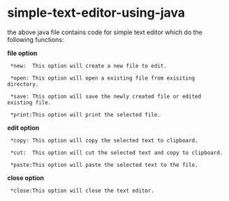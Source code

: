 # simple-text-editor-using-java
the above java file contains code for simple text editor which do the following functions:

**file option**

     *new:  This option will create a new file to edit.
     
     *open: This option will open a existing file from exisiting directory.
     
     *save: This option will save the newly created file or edited existing file.
     
     *print:This option will print the selected file.
     
     
**edit option**

     *copy: This option will copy the selected text to clipboard.
     
     *cut:  This option will cut the selected text and copy to clipboard.
     
     *paste:This option will paste the selected text to the file.
     
     
**close option**

     *close:This option will close the text editor.
